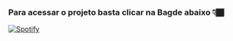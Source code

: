 ### Para acessar o projeto basta clicar na Bagde abaixo 👇🏾

[![Spotify](https://img.shields.io/badge/Spotify-1ED760?&style=for-the-badge&logo=spotify&logoColor=white)](https://spotify-interface-clone.vercel.app/)

